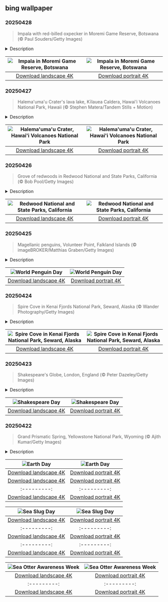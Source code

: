 ## bing wallpaper

### 20250428

> Impala with red-billed oxpecker in Moremi Game Reserve, Botswana (© Paul Souders/Getty Images)

<details>
<summary>Description</summary>

> Here's a place where the wild rules and nature moves at its own pace. Moremi Game Reserve stretches across the eastern side of Botswana's Okavango Delta, covering 1,900 square miles. Established in 1963, it became Africa's first reserve created by local people—the Batawana, a Bantu ethnic group native to Southern Africa—to protect the region's wildlife from uncontrolled hunting. The combination of permanent water and dry land makes it one of the best places in Africa to observe wildlife in its natural habitat.
> 
> One animal you're almost certain to spot is the impala. These medium-sized antelopes are active mainly during the day. Males fight fiercely for dominance during the breeding season, or rut, locking horns in dramatic battles. After a six-month gestation period, females give birth to a single fawn. Outside the mating season, they stick together in herds—the territorial males, bachelor herds, and female herds—always on the lookout for predators. When danger strikes, they freeze, only to explode into a sprint when the moment demands. They can leap up to 10 feet high, cover nearly 30 feet in a single bound, and change direction mid-sprint. Whether grazing quietly or launching into a sudden dash, impalas are among Moremi's most adaptable residents.
> 
> 

</details>

| ![Impala in Moremi Game Reserve, Botswana](https://cn.bing.com/th?id=OHR.OrangeImpala_EN-US3494359572_UHD.jpg&pid=hp&w=400&h=224&rs=1&c=4) | ![Impala in Moremi Game Reserve, Botswana](https://cn.bing.com/th?id=OHR.OrangeImpala_EN-US3494359572_1080x1920.jpg&pid=hp&w=155&h=315&rs=1&c=4) |
|:---------:|:---------:|
| [Download landscape 4K](https://cn.bing.com/th?id=OHR.OrangeImpala_EN-US3494359572_UHD.jpg) | [Download portrait 4K](https://cn.bing.com/th?id=OHR.OrangeImpala_EN-US3494359572_1080x1920.jpg) |

### 20250427

> Halema'uma'u Crater's lava lake, Kīlauea Caldera, Hawai'i Volcanoes National Park, Hawaii (© Stephen Matera/Tandem Stills + Motion)

<details>
<summary>Description</summary>

> As National Park Week wraps up today, let's explore a park in a land sculpted by fire and time—Hawai'i Volcanoes National Park on the Big Island. The Halema'uma'u Crater is an intermittent lava lake in Kīlauea, one of Earth's most active volcanoes. Since it was first documented in 1823, volcanic activity has caused the crater to fill with lava, partially collapse, erupt in fountains of lava, expand to twice its size on two occasions, and at times fill with groundwater. All this activity demonstrates the unpredictable raw power that lies below the surface of the Earth. The natural and cultural importance of this site led to the establishment of Hawai'i Volcanoes National Park in 1916, and to it being named a UNESCO International Biosphere Reserve and World Heritage Site in the 1980s.
> 
> 
> 
> 

</details>

| ![Halema'uma'u Crater, Hawai'i Volcanoes National Park](https://cn.bing.com/th?id=OHR.KilaueaCaldera_EN-US7764962675_UHD.jpg&pid=hp&w=400&h=224&rs=1&c=4) | ![Halema'uma'u Crater, Hawai'i Volcanoes National Park](https://cn.bing.com/th?id=OHR.KilaueaCaldera_EN-US7764962675_1080x1920.jpg&pid=hp&w=155&h=315&rs=1&c=4) |
|:---------:|:---------:|
| [Download landscape 4K](https://cn.bing.com/th?id=OHR.KilaueaCaldera_EN-US7764962675_UHD.jpg) | [Download portrait 4K](https://cn.bing.com/th?id=OHR.KilaueaCaldera_EN-US7764962675_1080x1920.jpg) |

### 20250426

> Grove of redwoods in Redwood National and State Parks, California (© Bob Pool/Getty Images)

<details>
<summary>Description</summary>

> Step into a world where trees touch the sky. The redwood groves of Redwood National and State Parks (RNSP) in California are home to some of the tallest trees on Earth, soaring over 370 feet high. The combined RNSP contain Redwood National Park, Del Norte Coast Redwoods State Park, Jedediah Smith Redwoods State Park, and Prairie Creek Redwoods State Park. Some of these redwoods were alive when the Mayans built their temples, and the Great Wall of China was under construction. Protected since 1968, the park preserves nearly half of the world's remaining old-growth redwoods.
> 
> Walk through Stout Grove in Jedediah Smith Redwoods State Park or Lady Bird Johnson Grove in Redwood National Park for a quiet stroll among the redwoods. You can also hike the Tall Trees Trail, a permit-only path where you can closely witness the tallest trees. The RNSP ecosystem is home to many animals, including Roosevelt elk, black bears, banana slugs, and the endangered marbled murrelets. Ferns and moss thrive beneath the leafy canopy, while coastal fog provides essential moisture to the trees. Whether hiking beneath these towering giants or simply standing in their shadows, the experience is humbling.
> 
> 

</details>

| ![Redwood National and State Parks, California](https://cn.bing.com/th?id=OHR.RedwoodGrove_EN-US3412092024_UHD.jpg&pid=hp&w=400&h=224&rs=1&c=4) | ![Redwood National and State Parks, California](https://cn.bing.com/th?id=OHR.RedwoodGrove_EN-US3412092024_1080x1920.jpg&pid=hp&w=155&h=315&rs=1&c=4) |
|:---------:|:---------:|
| [Download landscape 4K](https://cn.bing.com/th?id=OHR.RedwoodGrove_EN-US3412092024_UHD.jpg) | [Download portrait 4K](https://cn.bing.com/th?id=OHR.RedwoodGrove_EN-US3412092024_1080x1920.jpg) |

### 20250425

> Magellanic penguins, Volunteer Point, Falkland Islands (© imageBROKER/Matthias Graben/Getty Images)

<details>
<summary>Description</summary>

> Cute, clumsy, and completely captivating, penguins steal the show today. World Penguin Day is all about celebrating these flightless birds while raising awareness about their habitats. This day originated at McMurdo Station, an American research center on Ross Island in Antarctica, where scientists observed Adélie penguins starting their yearly migration around this time. Inspired by this natural event, the observance was created to shed light on penguins' role in the ecosystem, the threats they face, and the urgency of protecting their habitats.
> 
> Among the many remarkable species of penguins are Magellanic penguins, featured in today's image. A species native to South America's coastal regions, these birds breed along Patagonia's shores in Argentina, Chile, and the Falkland Islands. Named after Portuguese explorer Ferdinand Magellan, these medium-sized penguins were first documented in 1520. They can grow up to 30 inches tall and weigh around 15 pounds. Skilled hunters, they thrive on a diet of small fish, squid, and krill, efficiently filtering seawater with their specialized salt-excreting glands. With the abundant marine life along South America's Atlantic coast, they have a reliable food source. While these flightless creatures may not soar in the skies, they certainly capture hearts.
> 
> 

</details>

| ![World Penguin Day](https://cn.bing.com/th?id=OHR.MagellanicPenguin_EN-US3332048594_UHD.jpg&pid=hp&w=400&h=224&rs=1&c=4) | ![World Penguin Day](https://cn.bing.com/th?id=OHR.MagellanicPenguin_EN-US3332048594_1080x1920.jpg&pid=hp&w=155&h=315&rs=1&c=4) |
|:---------:|:---------:|
| [Download landscape 4K](https://cn.bing.com/th?id=OHR.MagellanicPenguin_EN-US3332048594_UHD.jpg) | [Download portrait 4K](https://cn.bing.com/th?id=OHR.MagellanicPenguin_EN-US3332048594_1080x1920.jpg) |

### 20250424

> Spire Cove in Kenai Fjords National Park, Seward, Alaska (© Wander Photography/Getty Images)

<details>
<summary>Description</summary>

> As National Park Week rolls on, let's turn our attention to Kenai Fjords National Park, a gem on Alaska's Kenai Peninsula. Stretching over 1,000 square miles, this landscape features fjords, river valleys, and alpine landscapes. More than half of the terrain is blanketed in ice. Throughout the 20th century, the park's glaciers have receded, uncovering new land for plant and animal life to take root. From ancient Sitka spruces to delicate fireweed shoots and moss carpeting the forest floor, plant life in Kenai Fjords flourishes. The park is also home to diverse terrestrial and marine mammals, including timber wolves, porcupines, Canadian lynxes, and cetaceans like orcas and fin whales. It also hosts a variety of birds, such as bald eagles and Peale's peregrine falcons.
> 
> Kenai Fjords isn't just about stunning landscapes and flourishing wilderness—it's also a place rich with human history. For thousands of years, Alaska Natives have called this region home, leaving behind traces of their lives in the land. Within the national park, the past still lingers—from the camps left by Alaska Native Sugpiaq people once scattered along the coastline to the remnants of old mining camps in Nuka Bay.
> 
> 

</details>

| ![Spire Cove in Kenai Fjords National Park, Seward, Alaska](https://cn.bing.com/th?id=OHR.KenaiSpires_EN-US3294247007_UHD.jpg&pid=hp&w=400&h=224&rs=1&c=4) | ![Spire Cove in Kenai Fjords National Park, Seward, Alaska](https://cn.bing.com/th?id=OHR.KenaiSpires_EN-US3294247007_1080x1920.jpg&pid=hp&w=155&h=315&rs=1&c=4) |
|:---------:|:---------:|
| [Download landscape 4K](https://cn.bing.com/th?id=OHR.KenaiSpires_EN-US3294247007_UHD.jpg) | [Download portrait 4K](https://cn.bing.com/th?id=OHR.KenaiSpires_EN-US3294247007_1080x1920.jpg) |

### 20250423

> Shakespeare's Globe, London, England (© Peter Dazeley/Getty Images)

<details>
<summary>Description</summary>

> 'All the world's a stage ...' and only a few have shaped that stage like William Shakespeare. Every April 23, we celebrate Shakespeare Day, honoring one of England's greatest playwrights and poets. This date is special as it marks both his birth and death. Born in 1564, Shakespeare revolutionized English literature with unforgettable works like 'Hamlet,' 'Macbeth,' and 'Romeo and Juliet.' Four centuries after his death, his influence remains undeniable—his stories continue to captivate, challenge, and inspire.
> 
> With today's image, we can step inside Shakespeare's Globe in London, a faithful reconstruction of the original 1599 theater where the Bard's plays once thrilled Elizabethan audiences. The original Globe, built by Shakespeare's acting company, the Lord Chamberlain's Men, was destroyed by fire in 1613 when a cannon misfired during a performance of 'Henry VIII.' With an open-air stage, wooden benches, and a standing 'groundlings' area, the modern Globe is as close as one can get to experiencing Shakespeare's plays as his audience did.
> 
> 

</details>

| ![Shakespeare Day](https://cn.bing.com/th?id=OHR.GlobeTheatre_EN-US3262022178_UHD.jpg&pid=hp&w=400&h=224&rs=1&c=4) | ![Shakespeare Day](https://cn.bing.com/th?id=OHR.GlobeTheatre_EN-US3262022178_1080x1920.jpg&pid=hp&w=155&h=315&rs=1&c=4) |
|:---------:|:---------:|
| [Download landscape 4K](https://cn.bing.com/th?id=OHR.GlobeTheatre_EN-US3262022178_UHD.jpg) | [Download portrait 4K](https://cn.bing.com/th?id=OHR.GlobeTheatre_EN-US3262022178_1080x1920.jpg) |

### 20250422

> Grand Prismatic Spring, Yellowstone National Park, Wyoming (© Ajith Kumar/Getty Images)

<details>
<summary>Description</summary>

> On Earth Day, let's journey to one of nature's most stunning displays of geothermal power—Grand Prismatic Spring in Yellowstone National Park, Wyoming. The largest hot spring in the US, it spans 370 feet across and reaches temperatures of 160°F. This geothermal marvel is fueled by the immense heat of the massive Yellowstone volcano beneath the surface. Its vivid rings of blue, green, yellow, and orange are created by heat-loving microorganisms—called thermophiles—that thrive in the mineral-rich waters.
> 
> Yellowstone's geothermal activity not only fuels its geysers and hot springs, but also demonstrates a model for sustainable energy. Unlike fossil fuels, geothermal energy provides a continuous and renewable energy source. As we celebrate Earth Day, the theme 'Our Power, Our Planet' highlights the need for cleaner energy solutions. Yellowstone National Park's geothermal forces showcase Earth's untapped potential—one that could help reduce carbon emissions and combat climate change. The Grand Prismatic Spring serves as a reminder that our planet holds immense power. The challenge is using it wisely for a sustainable future.
> 
> 

</details>

| ![Earth Day](https://cn.bing.com/th?id=OHR.YellowstoneSpring_EN-US2710865870_UHD.jpg&pid=hp&w=400&h=224&rs=1&c=4) | ![Earth Day](https://cn.bing.com/th?id=OHR.YellowstoneSpring_EN-US2710865870_1080x1920.jpg&pid=hp&w=155&h=315&rs=1&c=4) |
|:---------:|:---------:|
| [Download landscape 4K](https://cn.bing.com/th?id=OHR.YellowstoneSpring_EN-US2710865870_UHD.jpg) | [Download portrait 4K](https://cn.bing.com/th?id=OHR.YellowstoneSpring_EN-US2710865870_1080x1920.jpg) |--------:|
| [Download landscape 4K](https://cn.bing.com/th?id=OHR.LagoaPortugal_EN-US2211601955_UHD.jpg) | [Download portrait 4K](https://cn.bing.com/th?id=OHR.LagoaPortugal_EN-US2211601955_1080x1920.jpg) |CarrizoBloom_EN-US2504669059_UHD.jpg) | [Download portrait 4K](https://cn.bing.com/th?id=OHR.CarrizoBloom_EN-US2504669059_1080x1920.jpg) |20.jpg) |e 4K](https://cn.bing.com/th?id=OHR.CoralTurtle_EN-US6100263163_UHD.jpg) | [Download portrait 4K](https://cn.bing.com/th?id=OHR.CoralTurtle_EN-US6100263163_1080x1920.jpg) |as_EN-US6430903741_UHD.jpg) | [Download portrait 4K](https://cn.bing.com/th?id=OHR.Calacas_EN-US6430903741_1080x1920.jpg) |.com/th?id=OHR.SealRiver_EN-US6267835630_1080x1920.jpg&pid=hp&w=155&h=315&rs=1&c=4) |
|:---------:|:---------:|
| [Download landscape 4K](https://cn.bing.com/th?id=OHR.SealRiver_EN-US6267835630_UHD.jpg) | [Download portrait 4K](https://cn.bing.com/th?id=OHR.SealRiver_EN-US6267835630_1080x1920.jpg) |e a more fitting name. Someone call Terry.
> 
> 

</details>

| ![Sea Slug Day](https://cn.bing.com/th?id=OHR.SeaAngel_EN-US5531672696_UHD.jpg&pid=hp&w=400&h=224&rs=1&c=4) | ![Sea Slug Day](https://cn.bing.com/th?id=OHR.SeaAngel_EN-US5531672696_1080x1920.jpg&pid=hp&w=155&h=315&rs=1&c=4) |
|:---------:|:---------:|
| [Download landscape 4K](https://cn.bing.com/th?id=OHR.SeaAngel_EN-US5531672696_UHD.jpg) | [Download portrait 4K](https://cn.bing.com/th?id=OHR.SeaAngel_EN-US5531672696_1080x1920.jpg) |OHR.DarkSkyAcadia_EN-US6966527964_1080x1920.jpg) |.bing.com/th?id=OHR.GoldenJellyfish_EN-US6743816471_1080x1920.jpg&pid=hp&w=155&h=315&rs=1&c=4) |
|:---------:|:---------:|
| [Download landscape 4K](https://cn.bing.com/th?id=OHR.GoldenJellyfish_EN-US6743816471_UHD.jpg) | [Download portrait 4K](https://cn.bing.com/th?id=OHR.GoldenJellyfish_EN-US6743816471_1080x1920.jpg) |ng.com/th?id=OHR.LastDollarRoad_EN-US7923638318_UHD.jpg&pid=hp&w=400&h=224&rs=1&c=4) | ![First day of autumn](https://cn.bing.com/th?id=OHR.LastDollarRoad_EN-US7923638318_1080x1920.jpg&pid=hp&w=155&h=315&rs=1&c=4) |
|:---------:|:---------:|
| [Download landscape 4K](https://cn.bing.com/th?id=OHR.LastDollarRoad_EN-US7923638318_UHD.jpg) | [Download portrait 4K](https://cn.bing.com/th?id=OHR.LastDollarRoad_EN-US7923638318_1080x1920.jpg) |ppers who hunted otters to near extinction before they were protected by law. Although sea otter populations have rebounded, they are still considered endangered. Otters live along the Pacific Coast of North America, from California up to Alaska. Although they can walk on land, they almost never find the need or desire to, even when it's nap time. When they're ready for a snooze, they'll raft up, wrap themselves in a strand of kelp to keep them from drifting away, and recline on the world's biggest waterbed.

</details>

| ![Sea Otter Awareness Week](https://cn.bing.com/th?id=OHR.SitkaOtters_EN-US7714053956_UHD.jpg&pid=hp&w=400&h=224&rs=1&c=4) | ![Sea Otter Awareness Week](https://cn.bing.com/th?id=OHR.SitkaOtters_EN-US7714053956_1080x1920.jpg&pid=hp&w=155&h=315&rs=1&c=4) |
|:---------:|:---------:|
| [Download landscape 4K](https://cn.bing.com/th?id=OHR.SitkaOtters_EN-US7714053956_UHD.jpg) | [Download portrait 4K](https://cn.bing.com/th?id=OHR.SitkaOtters_EN-US7714053956_1080x1920.jpg) |oo_EN-US7569665443_UHD.jpg&pid=hp&w=400&h=224&rs=1&c=4) | ![World Bamboo Day](https://cn.bing.com/th?id=OHR.ArashiyamaBamboo_EN-US7569665443_1080x1920.jpg&pid=hp&w=155&h=315&rs=1&c=4) |
|:---------:|:---------:|
| [Download landscape 4K](https://cn.bing.com/th?id=OHR.ArashiyamaBamboo_EN-US7569665443_UHD.jpg) | [Download portrait 4K](https://cn.bing.com/th?id=OHR.ArashiyamaBamboo_EN-US7569665443_1080x1920.jpg) |
